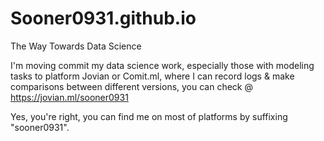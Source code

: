 # Sooner0931.github.io
The Way Towards Data Science


I'm moving commit my data science work, especially those with modeling tasks to platform Jovian or Comit.ml, where I can record logs & make comparisons between different versions, you can check @ https://jovian.ml/sooner0931

Yes, you're right, you can find me on most of platforms by suffixing "sooner0931".
